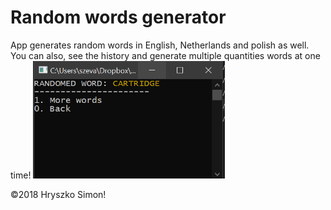 # Random words generator

App generates random words in English, Netherlands and polish as well. You can also, see the history and generate multiple quantities words at one time!
<img src="ss.png" alt=""/>

&copy;2018 Hryszko Simon!
